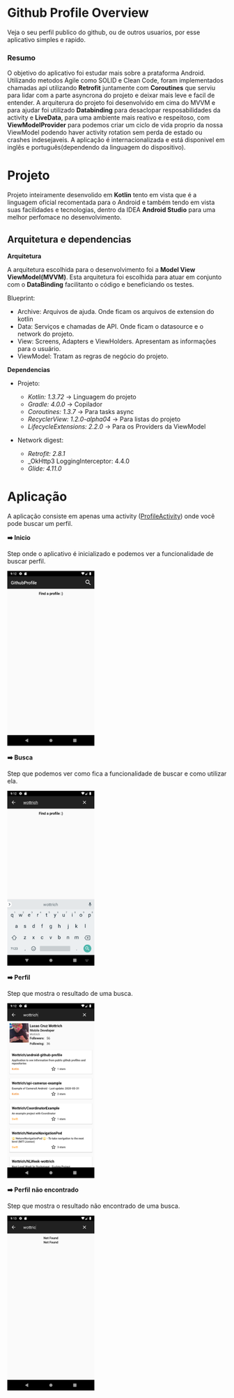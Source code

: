 # Github Profile Overview
Veja o seu perfil publico do github, ou de outros usuarios, por esse aplicativo simples e rapido.

### Resumo
O objetivo do aplicativo foi estudar mais sobre a prataforma Android. Utilizando metodos Agile como SOLID e Clean Code, foram implementados chamadas api utilizando **Retrofit** juntamente com **Coroutines** que serviu para lidar com a parte asyncrona do projeto e deixar mais leve e facil de entender. A arquiterura do projeto foi desenvolvido em cima do MVVM e para ajudar foi utilizado **Databinding** para desaclopar resposabilidades da activity e **LiveData**, para uma ambiente mais reativo e respeitoso, com **ViewModelProvider** para podemos criar um ciclo de vida proprio da nossa ViewModel podendo haver activity rotation sem perda de estado ou crashes indesejaveis. A aplicação é internacionalizada e está disponivel em inglês e português(dependendo da linguagem do dispositivo).

# Projeto
Projeto inteiramente desenvolido em **Kotlin** tento em vista que é a linguagem oficial recomentada para o Android e também tendo em vista suas facilidades e tecnologias, dentro da IDEA **Android Studio** para uma melhor perfomace no desenvolvimento.

## Arquitetura e dependencias
**Arquitetura**

A arquitetura escolhida para o desenvolvimento foi a **Model View ViewModel(MVVM)**. Esta arquitetura foi escolhida para atuar em conjunto com o **DataBinding** facilitanto o código e beneficiando os testes.

Blueprint:
- Archive: Arquivos de ajuda. Onde ficam os arquivos de extension do kotlin
- Data: Serviços e chamadas de API. Onde ficam o datasource e o network do projeto.
- View: Screens, Adapters e ViewHolders. Apresentam as informações para o usuário.
- ViewModel: Tratam as regras de negócio do projeto.

**Dependencias**
- Projeto:
  - _Kotlin: 1.3.72_ -> Linguagem do projeto
  - _Gradle: 4.0.0_ -> Copilador
  - _Coroutines: 1.3.7_ -> Para tasks async
  - _RecyclerView: 1.2.0-alpha04_ -> Para listas do projeto
  - _LifecycleExtensions: 2.2.0_ -> Para os Providers da ViewModel
  
- Network digest:
  - _Retrofit: 2.8.1_
  - _OkHttp3 LoggingInterceptor: 4.4.0
  - _Glide: 4.11.0_

# Aplicação
A aplicação consiste em apenas uma activity ([ProfileActivity](https://github.com/Wottrich/android-github-profile/blob/master/app/src/main/java/wottrich/github/io/githubprofile/view/ProfileActivity.kt)) onde você pode buscar um perfil.

**➡️ Inicio**

Step onde o aplicativo é inicializado e podemos ver a funcionalidade de buscar perfil.

<img src="https://github.com/Wottrich/android-github-profile/blob/master/information/initial_screen.png" alt="" data-canonical-src="https://github.com/Wottrich/android-github-profile/blob/master/information/initial_screen.png" height="400" />

**➡️ Busca**

Step que podemos ver como fica a funcionalidade de buscar e como utilizar ela.

<img src="https://github.com/Wottrich/android-github-profile/blob/master/information/search_before_result.png" alt="" data-canonical-src="https://github.com/Wottrich/android-github-profile/blob/master/information/search_before_result.png" height="400" />

**➡️ Perfil**

Step que mostra o resultado de uma busca.

<img src="https://github.com/Wottrich/android-github-profile/blob/master/information/search_after_result.png" alt="" data-canonical-src="https://github.com/Wottrich/android-github-profile/blob/master/information/search_after_result.png" height="400" />

**➡️ Perfil não encontrado**

Step que mostra o resultado não encontrado de uma busca.

<img src="https://github.com/Wottrich/android-github-profile/blob/master/information/profile_not_found.png" alt="" data-canonical-src="https://github.com/Wottrich/android-github-profile/blob/master/information/profile_not_found.png" height="400" />
